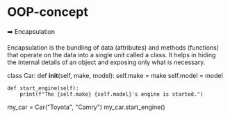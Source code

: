# OOP-concept

➡️ Encapsulation

Encapsulation is the bundling of data (attributes) and methods (functions) that operate on the data into a single unit called a class. It helps in hiding the internal details of an object and exposing only what is necessary.

class Car:
    def __init__(self, make, model):
        self.make = make
        self.model = model

    def start_engine(self):
        print(f"The {self.make} {self.model}'s engine is started.")
        
my_car = Car("Toyota", "Camry")
my_car.start_engine()


